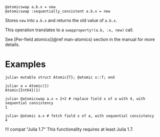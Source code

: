 ```
@atomicswap a.b.x = new
@atomicswap :sequentially_consistent a.b.x = new
```

Stores `new` into `a.b.x` and returns the old value of `a.b.x`.

This operation translates to a `swapproperty!(a.b, :x, new)` call.

See [Per-field atomics](@ref man-atomics) section in the manual for more details.

# Examples

```jldoctest
julia> mutable struct Atomic{T}; @atomic x::T; end

julia> a = Atomic(1)
Atomic{Int64}(1)

julia> @atomicswap a.x = 2+2 # replace field x of a with 4, with sequential consistency
1

julia> @atomic a.x # fetch field x of a, with sequential consistency
4
```

!!! compat "Julia 1.7"
    This functionality requires at least Julia 1.7.

